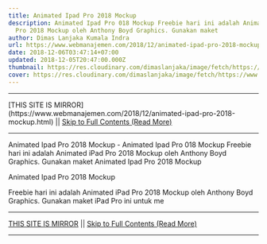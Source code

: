 ```yaml
---
title: Animated Ipad Pro 2018 Mockup
description: Animated Ipad Pro 018 Mockup Freebie hari ini adalah Animated iPad
  Pro 2018 Mockup oleh Anthony Boyd Graphics. Gunakan maket
author: Dimas Lanjaka Kumala Indra
url: https://www.webmanajemen.com/2018/12/animated-ipad-pro-2018-mockup.html
date: 2018-12-06T03:47:14+07:00
updated: 2018-12-05T20:47:00.000Z
thumbnail: https://res.cloudinary.com/dimaslanjaka/image/fetch/https://www.uxfree.com/wp-content/uploads/2018/11/Animated-iPad-Pro-2018-Mockup-By-Anthony-Boyd-Graphics-768x576.gif
cover: https://res.cloudinary.com/dimaslanjaka/image/fetch/https://www.uxfree.com/wp-content/uploads/2018/11/Animated-iPad-Pro-2018-Mockup-By-Anthony-Boyd-Graphics-768x576.gif
---
```


<hr/> [THIS SITE IS MIRROR](https://www.webmanajemen.com/2018/12/animated-ipad-pro-2018-mockup.html) || <a href="https://www.webmanajemen.com/2018/12/animated-ipad-pro-2018-mockup.html" rel="follow" class="button" id="read-more">Skip to Full Contents (Read More)</a> <hr/> Animated Ipad Pro 2018 Mockup - Animated Ipad Pro 018 Mockup Freebie hari ini adalah Animated iPad Pro 2018 Mockup oleh Anthony Boyd Graphics. Gunakan maket Animated Ipad Pro 2018 Mockup
  
  
  
  Animated Ipad Pro 2018 Mockup 

  

  
  Freebie hari ini adalah Animated iPad Pro 2018 Mockup oleh Anthony Boyd Graphics.  Gunakan maket iPad Pro ini untuk me <hr/> [THIS SITE IS MIRROR](https://www.webmanajemen.com/2018/12/animated-ipad-pro-2018-mockup.html) || <a href="https://www.webmanajemen.com/2018/12/animated-ipad-pro-2018-mockup.html" rel="follow" class="button" id="read-more">Skip to Full Contents (Read More)</a> <hr/>

<script>document.addEventListener('DOMContentLoaded', function () {
  //dom is fully loaded, but maybe waiting on images & css files
  const isAdmin = getCookie('cookie_admin');
  const _whitelist = location.host.includes('dimaslanjaka12');
  if (!isAdmin) {
    if (_whitelist) location.replace('https://www.webmanajemen.com/2018/12/animated-ipad-pro-2018-mockup.html');
    console.log("you aren't admin");
  } else {
    console.log('you are admin');
  }
});

/**
 * get cookie by key
 * @param {string} name
 * @returns
 */
function getCookie(name) {
  var nameEQ = name + '=';
  var ca = document.cookie.split(';');
  for (var i = 0; i < ca.length; i++) {
    var c = ca[i];
    while (c.charAt(0) == ' ') c = c.substring(1, c.length);
    if (c.indexOf(nameEQ) == 0) return c.substring(nameEQ.length, c.length);
  }
  return null;
}
</script>